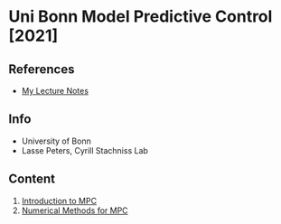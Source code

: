 # Uni Bonn Model Predictive Control [2021]

## References
* [My Lecture Notes](https://github.com/notebook-org/robotics/blob/master/Control/Modern%20Control/Uni%20Bonn%20Model%20Predictive%20Control%20(MPC)/index.md)

## Info
- University of Bonn
- Lasse Peters, Cyrill Stachniss Lab

## Content
1. [Introduction to MPC](https://www.youtube.com/watch?v=XaD8Lngfkzk)
1. [Numerical Methods for MPC](https://www.youtube.com/watch?v=TtGCEzYxM_A)
